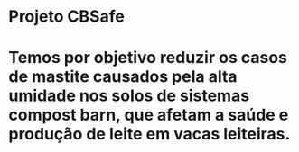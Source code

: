 # Projeto CBSafe

# Temos por objetivo reduzir os casos de mastite causados pela alta umidade nos solos de sistemas compost barn, que afetam a saúde e produção de leite em vacas leiteiras.

